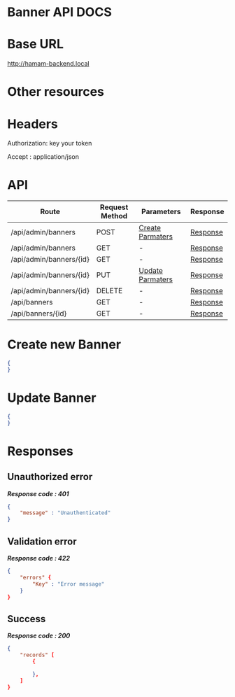 # Banner API DOCS

# Base URL
http://hamam-backend.local

# Other resources 

 
# Headers

Authorization: key your token

Accept : application/json

# API 

| Route                        | Request Method | Parameters | Response  |
| -----------                  | -----------    |----------- |---------- |
| /api/admin/banners            | POST           |  [Create Parmaters](#Create)|[Response](#Response)|
| /api/admin/banners | GET           |-|  [Response](#Response)         |
|/api/admin/banners/{id}         | GET           |  - |  [Response](#Response)         |
|/api/admin/banners/{id}        |PUT           |  [Update Parmaters](#Update)|[Response](#Response)     |
|/api/admin/banners/{id}        |DELETE           |  -|[Response](#Response)| 
|/api/banners        |GET           |-| [Response](#Response)|
|/api/banners/{id}        |GET           |-|[Response](#Response)|


# <a name="Create"> </a> Create new Banner 

```json
{
} 
```

# <a name="Update"> </a> Update Banner

```json
{
} 
```
# <a name="Response"> </a> Responses 

## Unauthorized error

__*Response code : 401*__
```json 
{
    "message" : "Unauthenticated"
}
```

## Validation error 
__*Response code : 422*__

```json 
{
    "errors" {
        "Key" : "Error message"
    }
}
```
## Success  
__*Response code : 200*__
```json 
{
    "records" [
        {

        },
    ]
}
```
